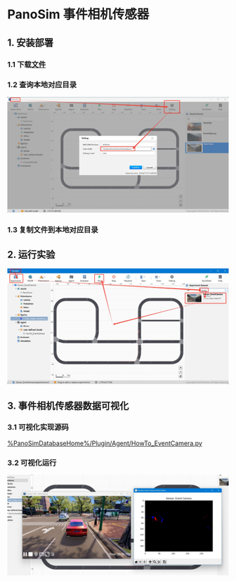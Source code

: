 # PanoSim 事件相机传感器

## 1. 安装部署

### 1.1 下载[文件](https://github.com/liyanlee/PanoSim_How_To/tree/main/Sensor/User-defined/EventCamera/PanoSimDatabase)

### 1.2 查询本地对应目录
![image](../../../Bus/ego/docs/images/folder.jpg)

### 1.3 复制文件到本地对应目录

## 2. 运行实验
![image](docs/images/open.jpg)


## 3. 事件相机传感器数据可视化

### 3.1 可视化实现源码
[%PanoSimDatabaseHome%/Plugin/Agent/HowTo_EventCamera.py](PanoSimDatabase/Plugin/Agent/HowTo_EventCamera.py)

### 3.2 可视化运行
![image](docs/images/visualization.jpg)
